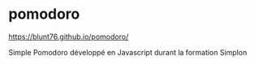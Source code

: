 # pomodoro
https://blunt76.github.io/pomodoro/

Simple Pomodoro développé en Javascript durant la formation Simplon
